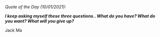 *Quote of the Day (10/01/2021):*

_**I keep asking myself these three questions.. What do you have? What do you want? What will you give up?**_

Jack Ma